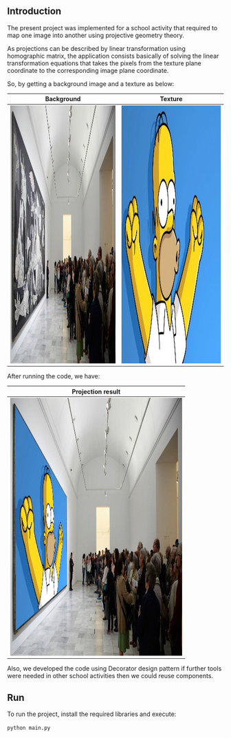 ## Introduction

The present project was implemented for a school activity that required to map one image into another using projective geometry theory. 

As projections can be described by linear transformation using homographic matrix, the application consists basically of solving the linear transformation equations that takes the pixels from the texture plane coordinate to the corresponding image plane coordinate.

So, by getting a background image and a texture as below:

|  Background | Texture  |
|:-:|:-:|
|  <img src="assets/guernica.jpeg" width="400" height="600" /> | <img src="assets/homer.jpeg"  width="400" height="600" />  |

After running the code, we have:

|  Projection result |
|:-:|
|  <img src="results/homer_in_guernica.jpeg" width="400" height="600" /> |

Also, we developed the code using Decorator design pattern if further tools were needed in other school activities then we could reuse components.

## Run

To run the project, install the required libraries and execute:

`python main.py`
